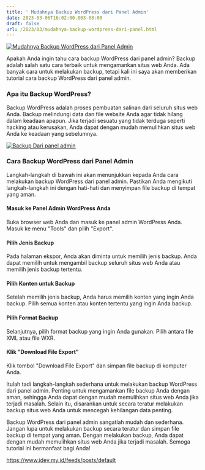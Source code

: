 ```yaml
---
title: ' Mudahnya Backup WordPress dari Panel Admin'
date: 2023-03-06T16:02:00.003-08:00
draft: false
url: /2023/03/mudahnya-backup-wordpress-dari-panel.html
---
```


[![Mudahnya Backup WordPress dari Panel Admin](https://blogger.googleusercontent.com/img/b/R29vZ2xl/AVvXsEh7Y1NKpBEBiDq1EQLwAdCKyfugU4HhyDCEK1NurKQUg2dGZeqJmt3_G-3x5RwP3v7hxAgD0JakAUfP-TUujHUKUSm0VRk_ctZaBIzb2yFvyP1z1PSBY0Fnyf5Mh4-Ye1_5ceMKl-y3z0yM2SG8c_VmsGB5w3cgNy-Hgx7KJnoCFulEkygWzaQ1BgJYig/w640-h336/Mudahnya%20Backup%20WordPress%20dari%20Panel%20Admin.webp)](https://blogger.googleusercontent.com/img/b/R29vZ2xl/AVvXsEh7Y1NKpBEBiDq1EQLwAdCKyfugU4HhyDCEK1NurKQUg2dGZeqJmt3_G-3x5RwP3v7hxAgD0JakAUfP-TUujHUKUSm0VRk_ctZaBIzb2yFvyP1z1PSBY0Fnyf5Mh4-Ye1_5ceMKl-y3z0yM2SG8c_VmsGB5w3cgNy-Hgx7KJnoCFulEkygWzaQ1BgJYig/s1200/Mudahnya%20Backup%20WordPress%20dari%20Panel%20Admin.webp)

Apakah Anda ingin tahu cara backup WordPress dari panel admin? Backup adalah salah satu cara terbaik untuk mengamankan situs web Anda. Ada banyak cara untuk melakukan backup, tetapi kali ini saya akan memberikan tutorial cara backup WordPress dari panel admin.

  

### Apa itu Backup WordPress?

Backup WordPress adalah proses pembuatan salinan dari seluruh situs web Anda. Backup melindungi data dan file website Anda agar tidak hilang dalam keadaan apapun. Jika terjadi sesuatu yang tidak terduga seperti hacking atau kerusakan, Anda dapat dengan mudah memulihkan situs web Anda ke keadaan yang sebelumnya.

[![Backup Dari panel admin](https://blogger.googleusercontent.com/img/b/R29vZ2xl/AVvXsEjXKq1kbTLgKNgqTsNEr2f-EBKVIcwGKWqn542unQyfz8DipKY-yIou4riUfn5KKE7XABLWScz5abikSAFXwl3-4T72SjVAD_yanqpyqGOcozH9XYaY41t0XxiNLrXsnxA9LAKf4B2yUENLliYyfSOmM26dR7SSf0fMDLDg2fQte9LUGhE1eRgcWWJ05A/w640-h336/Backup%20Dari%20panel%20admin.webp)](https://blogger.googleusercontent.com/img/b/R29vZ2xl/AVvXsEjXKq1kbTLgKNgqTsNEr2f-EBKVIcwGKWqn542unQyfz8DipKY-yIou4riUfn5KKE7XABLWScz5abikSAFXwl3-4T72SjVAD_yanqpyqGOcozH9XYaY41t0XxiNLrXsnxA9LAKf4B2yUENLliYyfSOmM26dR7SSf0fMDLDg2fQte9LUGhE1eRgcWWJ05A/s1200/Backup%20Dari%20panel%20admin.webp)

  

### Cara Backup WordPress dari Panel Admin

  

Langkah-langkah di bawah ini akan menunjukkan kepada Anda cara melakukan backup WordPress dari panel admin. Pastikan Anda mengikuti langkah-langkah ini dengan hati-hati dan menyimpan file backup di tempat yang aman.

  

#### Masuk ke Panel Admin WordPress Anda

Buka browser web Anda dan masuk ke panel admin WordPress Anda. Masuk ke menu "Tools" dan pilih "Export".

  

#### Pilih Jenis Backup

Pada halaman ekspor, Anda akan diminta untuk memilih jenis backup. Anda dapat memilih untuk mengambil backup seluruh situs web Anda atau memilih jenis backup tertentu.

  

#### Pilih Konten untuk Backup

Setelah memilih jenis backup, Anda harus memilih konten yang ingin Anda backup. Pilih semua konten atau konten tertentu yang ingin Anda backup.

  

#### Pilih Format Backup

Selanjutnya, pilih format backup yang ingin Anda gunakan. Pilih antara file XML atau file WXR.

  

#### Klik "Download File Export"

Klik tombol "Download File Export" dan simpan file backup di komputer Anda.

  

Itulah tadi langkah-langkah sederhana untuk melakukan backup WordPress dari panel admin. Penting untuk mengamankan file backup Anda dengan aman, sehingga Anda dapat dengan mudah memulihkan situs web Anda jika terjadi masalah. Selain itu, disarankan untuk secara teratur melakukan backup situs web Anda untuk mencegah kehilangan data penting.

  

  

Backup WordPress dari panel admin sangatlah mudah dan sederhana. Jangan lupa untuk melakukan backup secara teratur dan simpan file backup di tempat yang aman. Dengan melakukan backup, Anda dapat dengan mudah memulihkan situs web Anda jika terjadi masalah. Semoga tutorial ini bermanfaat bagi Anda!

https://www.idev.my.id/feeds/posts/default